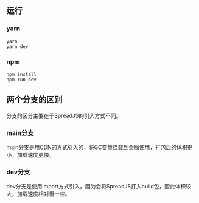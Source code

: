 ## 运行
### yarn
```
yarn
yarn dev
```
### npm
```
npm install
npm run dev
```


## 两个分支的区别
分支的区分主要在于SpreadJS的引入方式不同。

### main分支
main分支是用CDN的方式引入的，将GC变量挂载到全局使用，打包后的体积更小，加载速度更快。

### dev分支
dev分支是使用import方式引入，因为会将SpreadJS打入build包，因此体积较大，加载速度相对慢一些。